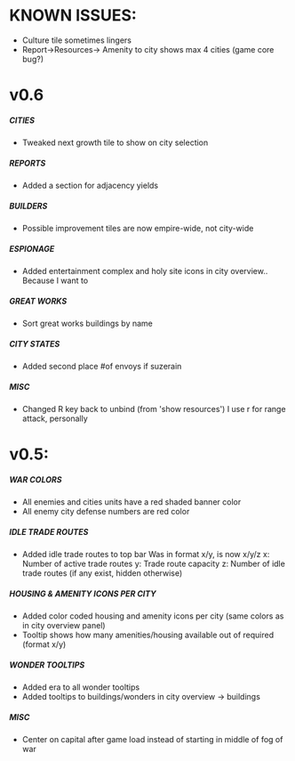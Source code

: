 # KNOWN ISSUES:
 - Culture tile sometimes lingers
 - Report->Resources-> Amenity to city shows max 4 cities (game core bug?)


# v0.6
##### CITIES
  - Tweaked next growth tile to show on city selection

##### REPORTS
  - Added a section for adjacency yields

 ##### BUILDERS
  - Possible improvement tiles are now empire-wide, not city-wide

 ##### ESPIONAGE
  - Added entertainment complex and holy site icons in city overview..  Because I want to

 ##### GREAT WORKS
  - Sort great works buildings by name

 ##### CITY STATES
  - Added second place #of envoys if suzerain

#####  MISC
  - Changed R key back to unbind (from 'show resources') I use r for range attack, personally

# v0.5:
#####  WAR COLORS
  - All enemies and cities units have a red shaded banner color
  - All enemy city defense numbers are red color

#####  IDLE TRADE ROUTES
  - Added idle trade routes to top bar
   Was in format x/y, is now x/y/z
   x: Number of active trade routes
   y: Trade route capacity
   z: Number of idle trade routes (if any exist, hidden otherwise)

#####  HOUSING & AMENITY ICONS PER CITY
  - Added color coded housing and amenity icons per city (same colors as in city overview panel)
  - Tooltip shows how many amenities/housing available out of required (format x/y)

#####  WONDER TOOLTIPS
  - Added era to all wonder tooltips
  - Added tooltips to buildings/wonders in city overview -> buildings

#####  MISC
 - Center on capital after game load instead of starting in middle of fog of war
